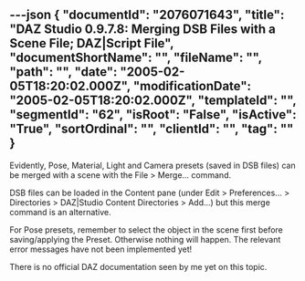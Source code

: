 ---json
{
  "documentId": "2076071643",
  "title": "DAZ Studio 0.9.7.8: Merging DSB Files with a Scene File; DAZ|Script File",
  "documentShortName": "",
  "fileName": "",
  "path": "",
  "date": "2005-02-05T18:20:02.000Z",
  "modificationDate": "2005-02-05T18:20:02.000Z",
  "templateId": "",
  "segmentId": "62",
  "isRoot": "False",
  "isActive": "True",
  "sortOrdinal": "",
  "clientId": "",
  "tag": ""
}
---

Evidently, Pose, Material, Light and Camera presets (saved in DSB files) can be merged with a scene with the File &gt; Merge... command.

DSB files can be loaded in the Content pane (under Edit &gt; Preferences... &gt; Directories &gt; DAZ|Studio Content Directories &gt; Add...) but this merge command is an alternative.

For Pose presets, remember to select the object in the scene first before saving/applying the Preset. Otherwise nothing will happen. The relevant error messages have not been implemented yet!

There is no official DAZ documentation seen by me yet on this topic.
